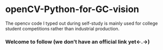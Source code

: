 # openCV-Python-for-GC-vision
The opencv code I typed out during self-study is mainly used for college student competitions rather than industrial production.
### Welcome to follow (we don’t have an official link yet<-.->)
